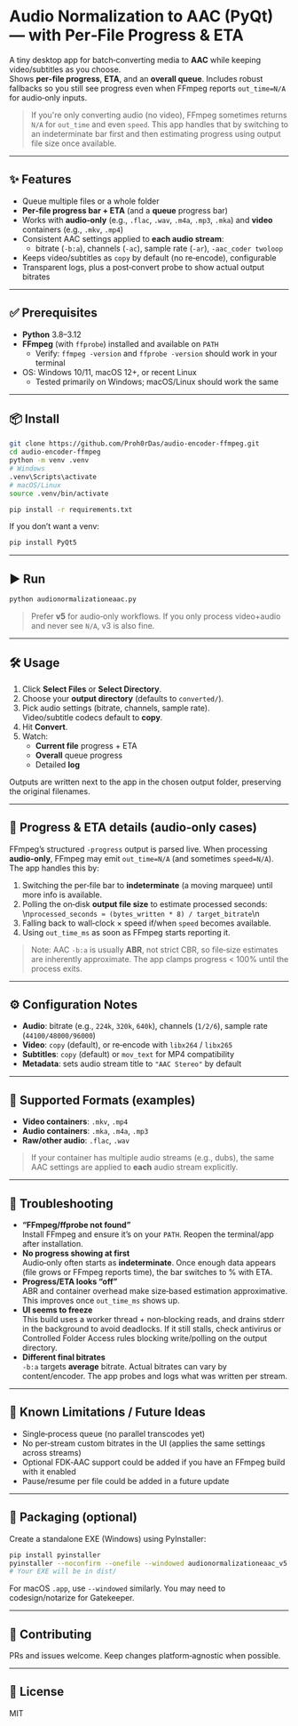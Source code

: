 
# Audio Normalization to AAC (PyQt) — with Per‑File Progress & ETA

A tiny desktop app for batch‑converting media to **AAC** while keeping video/subtitles as you choose.  
Shows **per‑file progress**, **ETA**, and an **overall queue**. Includes robust fallbacks so you still see progress even when FFmpeg reports `out_time=N/A` for audio‑only inputs.

> If you're only converting audio (no video), FFmpeg sometimes returns `N/A` for `out_time` and even `speed`. This app handles that by switching to an indeterminate bar first and then estimating progress using output file size once available.

---

## ✨ Features

- Queue multiple files or a whole folder
- **Per‑file progress bar + ETA** (and a **queue** progress bar)
- Works with **audio‑only** (e.g., `.flac`, `.wav`, `.m4a`, `.mp3`, `.mka`) and **video** containers (e.g., `.mkv`, `.mp4`)
- Consistent AAC settings applied to **each audio stream**:
  - bitrate (`-b:a`), channels (`-ac`), sample rate (`-ar`), `-aac_coder twoloop`
- Keeps video/subtitles as `copy` by default (no re‑encode), configurable
- Transparent logs, plus a post‑convert probe to show actual output bitrates

---

## ✅ Prerequisites

- **Python** 3.8–3.12
- **FFmpeg** (with `ffprobe`) installed and available on `PATH`
  - Verify: `ffmpeg -version` and `ffprobe -version` should work in your terminal
- OS: Windows 10/11, macOS 12+, or recent Linux
  - Tested primarily on Windows; macOS/Linux should work the same

---

## 📦 Install

```bash
git clone https://github.com/Proh0rDas/audio-encoder-ffmpeg.git
cd audio-encoder-ffmpeg
python -m venv .venv
# Windows
.venv\Scripts\activate
# macOS/Linux
source .venv/bin/activate

pip install -r requirements.txt
```

If you don’t want a venv:

```bash
pip install PyQt5
```

---

## ▶️ Run

```bash
python audionormalizationeaac.py
```

> Prefer **v5** for audio‑only workflows. If you only process video+audio and never see `N/A`, v3 is also fine.

---

## 🛠️ Usage

1. Click **Select Files** or **Select Directory**.
2. Choose your **output directory** (defaults to `converted/`).
3. Pick audio settings (bitrate, channels, sample rate).  
   Video/subtitle codecs default to **copy**.
4. Hit **Convert**.
5. Watch:
   - **Current file** progress + ETA
   - **Overall** queue progress
   - Detailed **log**

Outputs are written next to the app in the chosen output folder, preserving the original filenames.

---

## 📏 Progress & ETA details (audio‑only cases)

FFmpeg’s structured `-progress` output is parsed live. When processing **audio‑only**, FFmpeg may emit `out_time=N/A` (and sometimes `speed=N/A`). The app handles this by:

1. Switching the per‑file bar to **indeterminate** (a moving marquee) until more info is available.
2. Polling the on‑disk **output file size** to estimate processed seconds:
   \n`processed_seconds ≈ (bytes_written * 8) / target_bitrate`\n
3. Falling back to wall‑clock × speed if/when `speed` becomes available.
4. Using `out_time_ms` as soon as FFmpeg starts reporting it.

> Note: AAC `-b:a` is usually **ABR**, not strict CBR, so file‑size estimates are inherently approximate. The app clamps progress < 100% until the process exits.

---

## ⚙️ Configuration Notes

- **Audio**: bitrate (e.g., `224k`, `320k`, `640k`), channels (`1/2/6`), sample rate (`44100/48000/96000`)
- **Video**: `copy` (default), or re‑encode with `libx264` / `libx265`
- **Subtitles**: `copy` (default) or `mov_text` for MP4 compatibility
- **Metadata**: sets audio stream title to `"AAC Stereo"` by default

---

## 🧪 Supported Formats (examples)

- **Video containers**: `.mkv`, `.mp4`
- **Audio containers**: `.mka`, `.m4a`, `.mp3`
- **Raw/other audio**: `.flac`, `.wav`

> If your container has multiple audio streams (e.g., dubs), the same AAC settings are applied to **each** audio stream explicitly.

---

## 🧰 Troubleshooting

- **“FFmpeg/ffprobe not found”**  
  Install FFmpeg and ensure it’s on your `PATH`. Reopen the terminal/app after installation.
- **No progress showing at first**  
  Audio‑only often starts as **indeterminate**. Once enough data appears (file grows or FFmpeg reports time), the bar switches to % with ETA.
- **Progress/ETA looks “off”**  
  ABR and container overhead make size‑based estimation approximative. This improves once `out_time_ms` shows up.
- **UI seems to freeze**  
  This build uses a worker thread + non‑blocking reads, and drains stderr in the background to avoid deadlocks. If it still stalls, check antivirus or Controlled Folder Access rules blocking write/polling on the output directory.
- **Different final bitrates**  
  `-b:a` targets **average** bitrate. Actual bitrates can vary by content/encoder. The app probes and logs what was written per stream.

---

## 🧯 Known Limitations / Future Ideas

- Single‑process queue (no parallel transcodes yet)
- No per‑stream custom bitrates in the UI (applies the same settings across streams)
- Optional FDK‑AAC support could be added if you have an FFmpeg build with it enabled
- Pause/resume per file could be added in a future update

---

## 🧱 Packaging (optional)

Create a standalone EXE (Windows) using PyInstaller:

```bash
pip install pyinstaller
pyinstaller --noconfirm --onefile --windowed audionormalizationeaac_v5.py
# Your EXE will be in dist/
```

For macOS `.app`, use `--windowed` similarly. You may need to codesign/notarize for Gatekeeper.

---

## 🤝 Contributing

PRs and issues welcome. Keep changes platform‑agnostic when possible.

---

## 📜 License

MIT

